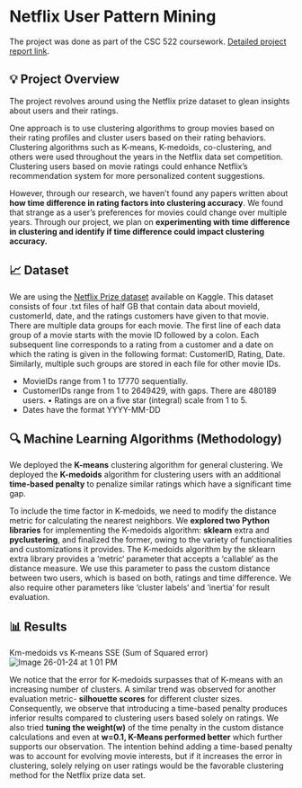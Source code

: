 # Netflix User Pattern Mining

The project was done as part of the CSC 522 coursework. [Detailed project report link](https://github.com/shrutid02/netflix_data_mining/files/14067948/CSC_522_Final_Report.pdf).

## 💡 Project Overview
The project revolves around using the Netflix prize dataset to glean insights about users and their ratings. 


One approach is to use clustering algorithms to group movies based on their rating profiles and cluster users based on their rating behaviors. Clustering algorithms such as K-means, K-medoids, co-clustering, and others were used throughout the years in the Netflix data set competition. Clustering users based on movie ratings could enhance Netflix’s recommendation system for more personalized content suggestions. 

However, through our research, we haven’t found any papers written about **how time difference in rating factors into clustering accuracy**. We found that strange as a user’s preferences for movies could change over multiple years. Through our project, we plan on **experimenting with time difference in clustering and identify if time difference could impact clustering accuracy.**

## 📈 Dataset 
We are using the [Netflix Prize dataset](https://www.kaggle.com/datasets/netflix-inc/netflix-prize-data) available on Kaggle. This dataset consists of four .txt files of half GB that contain data about movieId, customerId, date, and the ratings customers have given to that movie. There are multiple data groups for each movie. The first line of each data group of a movie starts with the movie ID followed by a colon. Each subsequent line corresponds to a rating from a customer and a date on which the rating is given in the following format: CustomerID, Rating, Date. Similarly, multiple such groups are stored in each file for other movie IDs.

-  MovieIDs range from 1 to 17770 sequentially.
-  CustomerIDs range from 1 to 2649429, with gaps. There are 480189 users. • Ratings are on a five star (integral) scale from 1 to 5.
-  Dates have the format YYYY-MM-DD

## 🔍 Machine Learning Algorithms (Methodology)
We deployed the **K-means** clustering algorithm for general clustering.
We deployed the **K-medoids** algorithm for clustering users  with an additional **time-based penalty** to penalize similar ratings which have a significant time gap.

To include the time factor in K-medoids, we need to modify the distance metric for calculating the nearest neighbors. We **explored two Python libraries** for implementing the K-medoids algorithm: **sklearn** extra and **pyclustering**, and finalized the former, owing to the variety of functionalities and customizations it provides. The K-medoids algorithm by the sklearn extra library provides a ‘metric‘ parameter that accepts a ‘callable‘ as the distance measure. We use this parameter to pass the custom distance between two users, which is based on both, ratings and time difference. We also require other parameters like ‘cluster labels‘ and ‘inertia‘ for result evaluation. 

## 📊 Results

Km-medoids vs K-means SSE (Sum of Squared error)
![Image 26-01-24 at 1 01 PM](https://github.com/shrutid02/netflix_data_mining/assets/42238433/4b00f939-2576-4af4-b41f-11cadaf2fe3e)

We notice that the error for K-medoids surpasses that of K-means with an increasing number of clusters. A similar trend was observed for another evaluation metric- **silhouette scores** for different cluster sizes. Consequently, we observe that introducing a time-based penalty produces inferior results compared to clustering users based solely on ratings. We also tried **tuning the weight(w)** of the time penalty in the custom distance calculations and even at **w=0.1, K-Means performed better** which further supports our observation. The intention behind adding a time-based penalty was to account for evolving movie interests, but if it increases the error in clustering, solely relying on user ratings would be the favorable clustering method for the Netflix prize data set.
